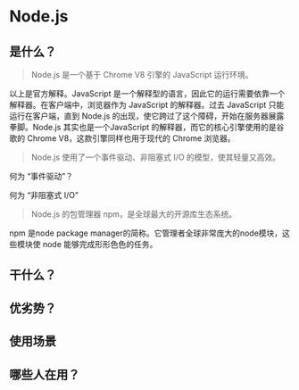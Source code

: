 # Node.js

## 是什么？

> Node.js 是一个基于 Chrome V8 引擎的 JavaScript 运行环境。

以上是官方解释。JavaScript 是一个解释型的语言，因此它的运行需要依靠一个解释器。在客户端中，浏览器作为 JavaScript 的解释器。过去 JavaScript 只能运行在客户端，直到 Node.js 的出现，使它跨过了这个障碍，开始在服务器展露拳脚。Node.js 其实也是一个JavaScript 的解释器，而它的核心引擎使用的是谷歌的 Chrome V8，这款引擎同样也用于现代的 Chrome 浏览器。

> Node.js 使用了一个事件驱动、非阻塞式 I/O 的模型，使其轻量又高效。

何为 “事件驱动”？

何为 “非阻塞式 I/O”

> Node.js 的包管理器 npm，是全球最大的开源库生态系统。

npm 是node package manager的简称。它管理者全球非常庞大的node模块，这些模块使 node 能够完成形形色色的任务。 

## 干什么？



## 优劣势？



## 使用场景



## 哪些人在用？



